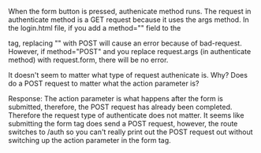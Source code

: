 When the form button is pressed, authenicate method runs. The request in authenticate method is a GET request because it uses the args method. In the login.html file, if you add a method="" field to the <form> tag, replacing "" with POST will cause an error because of bad-request. However, if method="POST" and you replace request.args (in authenticate method) with request.form, there will be no error. 

It doesn't seem to matter what type of request authenicate is. Why? Does <form> do a POST request to matter what the action parameter is? 

Response: The action parameter is what happens after the form is submitted, therefore, the POST request has already been completed. Therefore the request type of authenticate does not matter. It seems like submitting the form tag does send a POST request, however, the route switches to /auth so you can't really print out the POST request out without switching up the action parameter in the form tag. 
